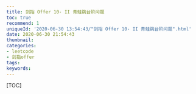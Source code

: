 ```yaml
---
title: 剑指 Offer 10- II 青蛙跳台阶问题
toc: true
recommend: 1
uniqueId: '2020-06-30 13:54:43/"剑指 Offer 10- II 青蛙跳台阶问题".html'
date: 2020-06-30 21:54:43
thumbnail:
categories:
- leetcode
- 剑指offer
tags:
keywords:
---
```


[TOC]

<!--more-->
